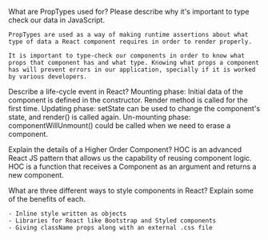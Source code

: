 What are PropTypes used for? Please describe why it's important to type check our data in JavaScript.

    PropTypes are used as a way of making runtime assertions about what type of data a React component requires in order to render properly.

    It is important to type-check our components in order to know what props that component has and what type. Knowing what props a component has will prevent errors in our application, specially if it is worked by various developers.

Describe a life-cycle event in React?
    Mounting phase: Initial data of the component is defined in the constructor. Render method is called for the first time.
    Updating phase: setState can be used to change the component's state, and render() is called again.
    Un-mounting phase: componentWillUnmount() could be called when we need to erase a component.
    

Explain the details of a Higher Order Component?
    HOC is an advanced React JS pattern that allows us the capability of reusing component logic. HOC is a function that receives a Component as an argument and returns a new component. 

What are three different ways to style components in React? Explain some of the benefits of each.

    - Inline style written as objects
    - Libraries for React like Bootstrap and Styled components
    - Giving className props along with an external .css file